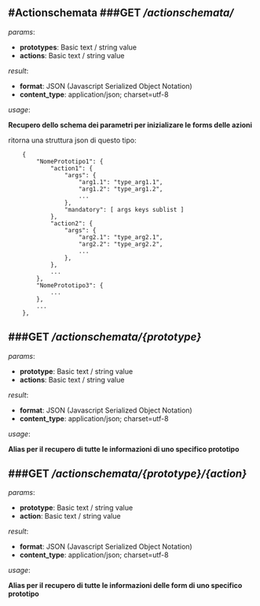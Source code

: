 #Actionschemata
###**GET	_/actionschemata/_**
-------------



_params_:

- **prototypes**: Basic text / string value
- **actions**: Basic text / string value

_result_:

- **format**: JSON (Javascript Serialized Object Notation)
- **content_type**: application/json; charset=utf-8

_usage_:


**Recupero dello schema dei parametri per inizializare le forms delle azioni**

ritorna una struttura json di questo tipo:


        {
            "NomePrototipo1": {
                "action1": {
                    "args": {
                        "arg1.1": "type_arg1.1",
                        "arg1.2": "type_arg1.2",
                        ...
                    },
                    "mandatory": [ args keys sublist ]
                },
                "action2": {
                    "args": {
                        "arg2.1": "type_arg2.1",
                        "arg2.2": "type_arg2.2",
                        ...
                    },
                },
                ...
            },
            "NomePrototipo3": {
                ...
            },
            ...
        },







###**GET	_/actionschemata/{prototype}_**
-------------



_params_:

- **prototype**: Basic text / string value
- **actions**: Basic text / string value

_result_:

- **format**: JSON (Javascript Serialized Object Notation)
- **content_type**: application/json; charset=utf-8

_usage_:


**Alias per il recupero di tutte le informazioni di uno specifico prototipo**







###**GET	_/actionschemata/{prototype}/{action}_**
-------------



_params_:

- **prototype**: Basic text / string value
- **action**: Basic text / string value

_result_:

- **format**: JSON (Javascript Serialized Object Notation)
- **content_type**: application/json; charset=utf-8

_usage_:


**Alias per il recupero di tutte le informazioni delle form di uno specifico prototipo**







